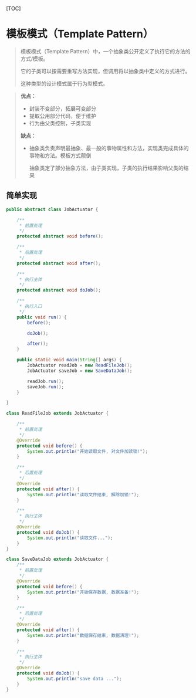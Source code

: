 [TOC]

# 模板模式（Template Pattern）

> 模板模式（Template Pattern）中，一个抽象类公开定义了执行它的方法的方式/模板。
>
> 它的子类可以按需要重写方法实现，但调用将以抽象类中定义的方式进行。
>
> 这种类型的设计模式属于行为型模式。

> **优点：**
>
> - 封装不变部分，拓展可变部分
> - 提取公用部分代码，便于维护
> - 行为由父类控制，子类实现
>
> **缺点：**
>
> - 抽象类负责声明最抽象、最一般的事物属性和方法，实现类完成具体的事物和方法。模板方式颠倒
>
>   抽象类定了部分抽象方法，由子类实现，子类的执行结果影响父类的结果

## 简单实现

```java
public abstract class JobActuator {

    /**
     * 前置处理
     */
    protected abstract void before();

    /**
     * 后置处理
     */
    protected abstract void after();

    /**
     * 执行主体
     */
    protected abstract void doJob();

    /**
     * 执行入口
     */
    public void run() {
        before();

        doJob();

        after();
    }

    public static void main(String[] args) {
        JobActuator readJob = new ReadFileJob();
        JobActuator saveJob = new SaveDataJob();

        readJob.run();
        saveJob.run();
    }

}

class ReadFileJob extends JobActuator {

    /**
     * 前置处理
     */
    @Override
    protected void before() {
        System.out.println("开始读取文件, 对文件加读锁!");
    }

    /**
     * 后置处理
     */
    @Override
    protected void after() {
        System.out.println("读取文件结束, 解除加锁!");
    }

    /**
     * 执行主体
     */
    @Override
    protected void doJob() {
        System.out.println("读取文件...");
    }
}

class SaveDataJob extends JobActuator {
    /**
     * 前置处理
     */
    @Override
    protected void before() {
        System.out.println("开始保存数据, 数据准备!");
    }

    /**
     * 后置处理
     */
    @Override
    protected void after() {
        System.out.println("数据保存结束, 数据清理!");
    }

    /**
     * 执行主体
     */
    @Override
    protected void doJob() {
        System.out.println("save data ...");
    }
}
```